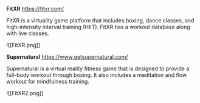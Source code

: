 **FitXR**
https://fitxr.com/

FitXR is a virtuality game platform that includes boxing, dance classes, and high-intensity interval training (HIIT). FitXR has a workout database along with live classes.

![[FitXR.png]]

**Supernatural**
https://www.getsupernatural.com/

Supernatural is a virtual reality fitness game that is designed to provide a full-body workout through boxing. It also includes a meditation and flow workout for mindfulness training.

![[FitXR2.png]]
